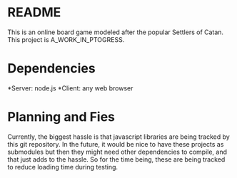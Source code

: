 README
======

This is an online board game modeled after the popular Settlers of Catan. This project is A_WORK_IN_PTOGRESS.

Dependencies
============

*Server: node.js
*Client: any web browser

Planning and Fies
=================

Currently, the biggest hassle is that javascript libraries are being tracked by this git repository. In the future, it would be nice to have these projects as submodules but then they might need other dependencies to compile, and that just adds to the hassle. So for the time being, these are being tracked to reduce loading time during testing.